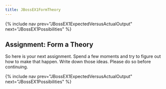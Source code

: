 ```yaml
---
title: JBossEX1FormTheory
---
```

{% include nav prev="JBossEX1ExpectedVersusActualOutput" next="JBossEX1Possibilities" %}

## Assignment: Form a Theory
So here is your next assignment. Spend a few moments and try to figure out how to make that happen. Write down those ideas. Please do so before continuing.

{% include nav prev="JBossEX1ExpectedVersusActualOutput" next="JBossEX1Possibilities" %}
